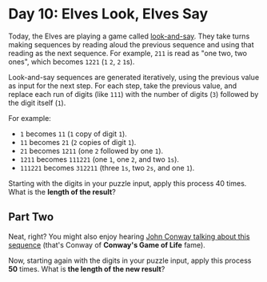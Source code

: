 # Day 10: Elves Look, Elves Say

Today, the Elves are playing a game called [look-and-say](https://en.wikipedia.org/wiki/Look-and-say_sequence).
They take turns making sequences by reading aloud the previous sequence and
using that reading as the next sequence. For example, `211` is read as "one two,
two ones", which becomes `1221` (`1` `2`, `2` `1`s).

Look-and-say sequences are generated iteratively, using the previous value as
input for the next step. For each step, take the previous value, and replace
each run of digits (like `111`) with the number of digits (`3`) followed by the
digit itself (`1`).

For example:

- `1` becomes `11` (`1` copy of digit `1`).
- `11` becomes `21` (`2` copies of digit `1`).
- `21` becomes `1211` (one `2` followed by one `1`).
- `1211` becomes `111221` (one `1`, one `2`, and two `1s`).
- `111221` becomes `312211` (three `1s`, two `2s`, and one `1`).

Starting with the digits in your puzzle input, apply this process 40 times. What
is the **length of the result**?

## Part Two

Neat, right? You might also enjoy hearing
[John Conway talking about this sequence](https://www.youtube.com/watch?v=ea7lJkEhytA)
(that's Conway of **Conway's Game of Life** fame).

Now, starting again with the digits in your puzzle input, apply this process
**50** times. What is **the length of the new result**?
